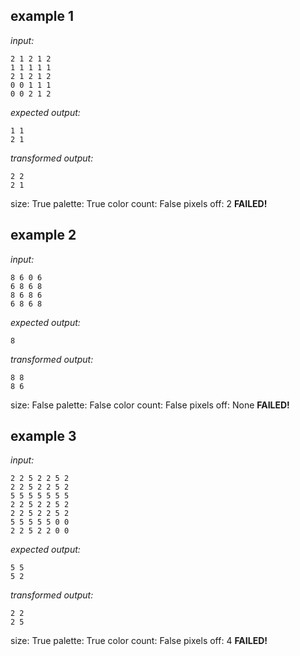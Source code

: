 
## example 1
*input:*
```
2 1 2 1 2
1 1 1 1 1
2 1 2 1 2
0 0 1 1 1
0 0 2 1 2
```
*expected output:*
```
1 1
2 1
```
*transformed output:*
```
2 2
2 1
```
size: True
palette: True
color count: False
pixels off: 2
**FAILED!**

## example 2
*input:*
```
8 6 0 6
6 8 6 8
8 6 8 6
6 8 6 8
```
*expected output:*
```
8
```
*transformed output:*
```
8 8
8 6
```
size: False
palette: False
color count: False
pixels off: None
**FAILED!**

## example 3
*input:*
```
2 2 5 2 2 5 2
2 2 5 2 2 5 2
5 5 5 5 5 5 5
2 2 5 2 2 5 2
2 2 5 2 2 5 2
5 5 5 5 5 0 0
2 2 5 2 2 0 0
```
*expected output:*
```
5 5
5 2
```
*transformed output:*
```
2 2
2 5
```
size: True
palette: True
color count: False
pixels off: 4
**FAILED!**
